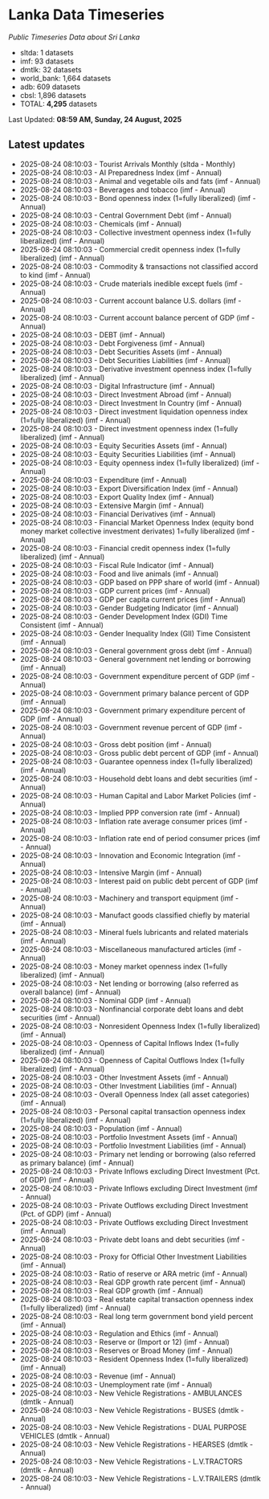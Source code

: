 # Lanka Data Timeseries
*Public Timeseries Data about Sri Lanka*

* sltda: 1 datasets
* imf: 93 datasets
* dmtlk: 32 datasets
* world_bank: 1,664 datasets
* adb: 609 datasets
* cbsl: 1,896 datasets
* TOTAL: **4,295** datasets

Last Updated: **08:59 AM, Sunday, 24 August, 2025**

## Latest updates

* 2025-08-24 08:10:03 - Tourist Arrivals Monthly (sltda - Monthly)
* 2025-08-24 08:10:03 - AI Preparedness Index (imf - Annual)
* 2025-08-24 08:10:03 - Animal and vegetable oils and fats (imf - Annual)
* 2025-08-24 08:10:03 - Beverages and tobacco (imf - Annual)
* 2025-08-24 08:10:03 - Bond openness index (1=fully liberalized) (imf - Annual)
* 2025-08-24 08:10:03 - Central Government Debt (imf - Annual)
* 2025-08-24 08:10:03 - Chemicals (imf - Annual)
* 2025-08-24 08:10:03 - Collective investment openness index (1=fully liberalized) (imf - Annual)
* 2025-08-24 08:10:03 - Commercial credit openness index (1=fully liberalized) (imf - Annual)
* 2025-08-24 08:10:03 - Commodity & transactions not classified accord to kind (imf - Annual)
* 2025-08-24 08:10:03 - Crude materials inedible except fuels (imf - Annual)
* 2025-08-24 08:10:03 - Current account balance U.S. dollars (imf - Annual)
* 2025-08-24 08:10:03 - Current account balance percent of GDP (imf - Annual)
* 2025-08-24 08:10:03 - DEBT (imf - Annual)
* 2025-08-24 08:10:03 - Debt Forgiveness (imf - Annual)
* 2025-08-24 08:10:03 - Debt Securities Assets (imf - Annual)
* 2025-08-24 08:10:03 - Debt Securities Liabilities (imf - Annual)
* 2025-08-24 08:10:03 - Derivative investment openness index (1=fully liberalized) (imf - Annual)
* 2025-08-24 08:10:03 - Digital Infrastructure (imf - Annual)
* 2025-08-24 08:10:03 - Direct Investment Abroad (imf - Annual)
* 2025-08-24 08:10:03 - Direct Investment In Country (imf - Annual)
* 2025-08-24 08:10:03 - Direct investment liquidation openness index (1=fully liberalized) (imf - Annual)
* 2025-08-24 08:10:03 - Direct investment openness index (1=fully liberalized) (imf - Annual)
* 2025-08-24 08:10:03 - Equity Securities Assets (imf - Annual)
* 2025-08-24 08:10:03 - Equity Securities Liabilities (imf - Annual)
* 2025-08-24 08:10:03 - Equity openness index (1=fully liberalized) (imf - Annual)
* 2025-08-24 08:10:03 - Expenditure (imf - Annual)
* 2025-08-24 08:10:03 - Export Diversification Index (imf - Annual)
* 2025-08-24 08:10:03 - Export Quality Index (imf - Annual)
* 2025-08-24 08:10:03 - Extensive Margin (imf - Annual)
* 2025-08-24 08:10:03 - Financial Derivatives (imf - Annual)
* 2025-08-24 08:10:03 - Financial Market Openness Index (equity bond money market collective investment derivates) 1=fully liberalized (imf - Annual)
* 2025-08-24 08:10:03 - Financial credit openness index (1=fully liberalized) (imf - Annual)
* 2025-08-24 08:10:03 - Fiscal Rule Indicator (imf - Annual)
* 2025-08-24 08:10:03 - Food and live animals (imf - Annual)
* 2025-08-24 08:10:03 - GDP based on PPP share of world (imf - Annual)
* 2025-08-24 08:10:03 - GDP current prices (imf - Annual)
* 2025-08-24 08:10:03 - GDP per capita current prices (imf - Annual)
* 2025-08-24 08:10:03 - Gender Budgeting Indicator (imf - Annual)
* 2025-08-24 08:10:03 - Gender Development Index (GDI) Time Consistent (imf - Annual)
* 2025-08-24 08:10:03 - Gender Inequality Index (GII) Time Consistent (imf - Annual)
* 2025-08-24 08:10:03 - General government gross debt (imf - Annual)
* 2025-08-24 08:10:03 - General government net lending or borrowing (imf - Annual)
* 2025-08-24 08:10:03 - Government expenditure percent of GDP (imf - Annual)
* 2025-08-24 08:10:03 - Government primary balance percent of GDP (imf - Annual)
* 2025-08-24 08:10:03 - Government primary expenditure percent of GDP (imf - Annual)
* 2025-08-24 08:10:03 - Government revenue percent of GDP (imf - Annual)
* 2025-08-24 08:10:03 - Gross debt position (imf - Annual)
* 2025-08-24 08:10:03 - Gross public debt percent of GDP (imf - Annual)
* 2025-08-24 08:10:03 - Guarantee openness index (1=fully liberalized) (imf - Annual)
* 2025-08-24 08:10:03 - Household debt loans and debt securities (imf - Annual)
* 2025-08-24 08:10:03 - Human Capital and Labor Market Policies (imf - Annual)
* 2025-08-24 08:10:03 - Implied PPP conversion rate (imf - Annual)
* 2025-08-24 08:10:03 - Inflation rate average consumer prices (imf - Annual)
* 2025-08-24 08:10:03 - Inflation rate end of period consumer prices (imf - Annual)
* 2025-08-24 08:10:03 - Innovation and Economic Integration (imf - Annual)
* 2025-08-24 08:10:03 - Intensive Margin (imf - Annual)
* 2025-08-24 08:10:03 - Interest paid on public debt percent of GDP (imf - Annual)
* 2025-08-24 08:10:03 - Machinery and transport equipment (imf - Annual)
* 2025-08-24 08:10:03 - Manufact goods classified chiefly by material (imf - Annual)
* 2025-08-24 08:10:03 - Mineral fuels lubricants and related materials (imf - Annual)
* 2025-08-24 08:10:03 - Miscellaneous manufactured articles (imf - Annual)
* 2025-08-24 08:10:03 - Money market openness index (1=fully liberalized) (imf - Annual)
* 2025-08-24 08:10:03 - Net lending or borrowing (also referred as overall balance) (imf - Annual)
* 2025-08-24 08:10:03 - Nominal GDP (imf - Annual)
* 2025-08-24 08:10:03 - Nonfinancial corporate debt loans and debt securities (imf - Annual)
* 2025-08-24 08:10:03 - Nonresident Openness Index (1=fully liberalized) (imf - Annual)
* 2025-08-24 08:10:03 - Openness of Capital Inflows Index (1=fully liberalized) (imf - Annual)
* 2025-08-24 08:10:03 - Openness of Capital Outflows Index (1=fully liberalized) (imf - Annual)
* 2025-08-24 08:10:03 - Other Investment Assets (imf - Annual)
* 2025-08-24 08:10:03 - Other Investment Liabilities (imf - Annual)
* 2025-08-24 08:10:03 - Overall Openness Index (all asset categories) (imf - Annual)
* 2025-08-24 08:10:03 - Personal capital transaction openness index (1=fully liberalized) (imf - Annual)
* 2025-08-24 08:10:03 - Population (imf - Annual)
* 2025-08-24 08:10:03 - Portfolio Investment Assets (imf - Annual)
* 2025-08-24 08:10:03 - Portfolio Investment Liabilities (imf - Annual)
* 2025-08-24 08:10:03 - Primary net lending or borrowing (also referred as primary balance) (imf - Annual)
* 2025-08-24 08:10:03 - Private Inflows excluding Direct Investment (Pct. of GDP) (imf - Annual)
* 2025-08-24 08:10:03 - Private Inflows excluding Direct Investment (imf - Annual)
* 2025-08-24 08:10:03 - Private Outflows excluding Direct Investment (Pct. of GDP) (imf - Annual)
* 2025-08-24 08:10:03 - Private Outflows excluding Direct Investment (imf - Annual)
* 2025-08-24 08:10:03 - Private debt loans and debt securities (imf - Annual)
* 2025-08-24 08:10:03 - Proxy for Official Other Investment Liabilities (imf - Annual)
* 2025-08-24 08:10:03 - Ratio of reserve or ARA metric (imf - Annual)
* 2025-08-24 08:10:03 - Real GDP growth rate percent (imf - Annual)
* 2025-08-24 08:10:03 - Real GDP growth (imf - Annual)
* 2025-08-24 08:10:03 - Real estate capital transaction openness index (1=fully liberalized) (imf - Annual)
* 2025-08-24 08:10:03 - Real long term government bond yield percent (imf - Annual)
* 2025-08-24 08:10:03 - Regulation and Ethics (imf - Annual)
* 2025-08-24 08:10:03 - Reserve or (Import or 12) (imf - Annual)
* 2025-08-24 08:10:03 - Reserves or Broad Money (imf - Annual)
* 2025-08-24 08:10:03 - Resident Openness Index (1=fully liberalized) (imf - Annual)
* 2025-08-24 08:10:03 - Revenue (imf - Annual)
* 2025-08-24 08:10:03 - Unemployment rate (imf - Annual)
* 2025-08-24 08:10:03 - New Vehicle Registrations - AMBULANCES (dmtlk - Annual)
* 2025-08-24 08:10:03 - New Vehicle Registrations - BUSES (dmtlk - Annual)
* 2025-08-24 08:10:03 - New Vehicle Registrations - DUAL PURPOSE VEHICLES (dmtlk - Annual)
* 2025-08-24 08:10:03 - New Vehicle Registrations - HEARSES (dmtlk - Annual)
* 2025-08-24 08:10:03 - New Vehicle Registrations - L.V.TRACTORS (dmtlk - Annual)
* 2025-08-24 08:10:03 - New Vehicle Registrations - L.V.TRAILERS (dmtlk - Annual)
